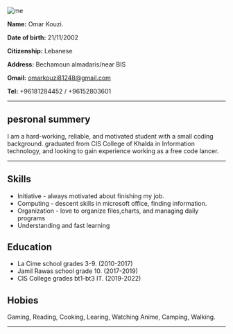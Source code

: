 

![me](./Screenshot%20from%202022-11-28%2013-24-02.png)

**Name:** Omar Kouzi.      

**Date of birth:** 21/11/2002

**Citizenship:** Lebanese

**Address:** Bechamoun almadaris/near BIS

**Gmail:** omarkouzi81248@gmail.com

**Tel:** +96181284452 / +96152803601

---

## pesronal summery 
I am a hard-working, reliable, and motivated student with a small coding background. graduated from CIS College of Khalda in Information technology, and looking to gain experience working as a free code lancer.

---
## Skills
- Initiative - always motivated about finishing my job.
- Computing - descent skills in microsoft office, finding information.
- Organization - love to organize files,charts, and managing daily programs
- Understanding and fast learning

## Education
- La Cime school grades 3-9. (2010-2017)
- Jamil Rawas school grade 10. (2017-2019)
- CIS College grades bt1-bt3 IT. (2019-2022)

## Hobies
Gaming, Reading, Cooking, Learing, Watching Anime, Camping, Walking.



---
